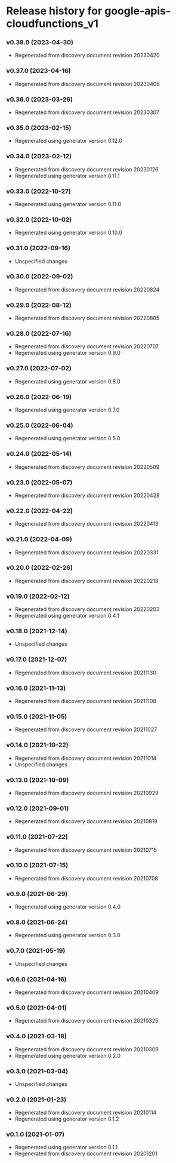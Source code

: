 # Release history for google-apis-cloudfunctions_v1

### v0.38.0 (2023-04-30)

* Regenerated from discovery document revision 20230420

### v0.37.0 (2023-04-16)

* Regenerated from discovery document revision 20230406

### v0.36.0 (2023-03-26)

* Regenerated from discovery document revision 20230307

### v0.35.0 (2023-02-15)

* Regenerated using generator version 0.12.0

### v0.34.0 (2023-02-12)

* Regenerated from discovery document revision 20230126
* Regenerated using generator version 0.11.1

### v0.33.0 (2022-10-27)

* Regenerated using generator version 0.11.0

### v0.32.0 (2022-10-02)

* Regenerated using generator version 0.10.0

### v0.31.0 (2022-09-16)

* Unspecified changes

### v0.30.0 (2022-09-02)

* Regenerated from discovery document revision 20220824

### v0.29.0 (2022-08-12)

* Regenerated from discovery document revision 20220805

### v0.28.0 (2022-07-16)

* Regenerated from discovery document revision 20220707
* Regenerated using generator version 0.9.0

### v0.27.0 (2022-07-02)

* Regenerated using generator version 0.8.0

### v0.26.0 (2022-06-19)

* Regenerated using generator version 0.7.0

### v0.25.0 (2022-06-04)

* Regenerated using generator version 0.5.0

### v0.24.0 (2022-05-14)

* Regenerated from discovery document revision 20220509

### v0.23.0 (2022-05-07)

* Regenerated from discovery document revision 20220428

### v0.22.0 (2022-04-22)

* Regenerated from discovery document revision 20220413

### v0.21.0 (2022-04-09)

* Regenerated from discovery document revision 20220331

### v0.20.0 (2022-02-26)

* Regenerated from discovery document revision 20220218

### v0.19.0 (2022-02-12)

* Regenerated from discovery document revision 20220203
* Regenerated using generator version 0.4.1

### v0.18.0 (2021-12-14)

* Unspecified changes

### v0.17.0 (2021-12-07)

* Regenerated from discovery document revision 20211130

### v0.16.0 (2021-11-13)

* Regenerated from discovery document revision 20211108

### v0.15.0 (2021-11-05)

* Regenerated from discovery document revision 20211027

### v0.14.0 (2021-10-22)

* Regenerated from discovery document revision 20211014
* Unspecified changes

### v0.13.0 (2021-10-09)

* Regenerated from discovery document revision 20210929

### v0.12.0 (2021-09-01)

* Regenerated from discovery document revision 20210819

### v0.11.0 (2021-07-22)

* Regenerated from discovery document revision 20210715

### v0.10.0 (2021-07-15)

* Regenerated from discovery document revision 20210708

### v0.9.0 (2021-06-29)

* Regenerated using generator version 0.4.0

### v0.8.0 (2021-06-24)

* Regenerated using generator version 0.3.0

### v0.7.0 (2021-05-19)

* Unspecified changes

### v0.6.0 (2021-04-16)

* Regenerated from discovery document revision 20210409

### v0.5.0 (2021-04-01)

* Regenerated from discovery document revision 20210325

### v0.4.0 (2021-03-18)

* Regenerated from discovery document revision 20210309
* Regenerated using generator version 0.2.0

### v0.3.0 (2021-03-04)

* Unspecified changes

### v0.2.0 (2021-01-23)

* Regenerated from discovery document revision 20210114
* Regenerated using generator version 0.1.2

### v0.1.0 (2021-01-07)

* Regenerated using generator version 0.1.1
* Regenerated from discovery document revision 20201201

